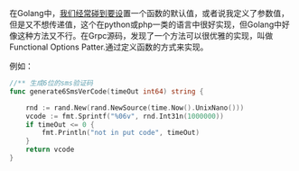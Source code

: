在Golang中，[我们经常碰到要设](https://www.cnblogs.com/smartrui/p/10324320.html)置一个函数的默认值，或者说我定义了参数值，但是又不想传递值，这个在python或php一类的语言中很好实现，但Golang中好像这种方法又不行。在Grpc源码，发现了一个方法可以很优雅的实现，叫做 Functional Options Patter.通过定义函数的方式来实现。

例如：

```go
//** 生成6位的sms验证码
func generate6SmsVerCode(timeOut int64) string {

	rnd := rand.New(rand.NewSource(time.Now().UnixNano()))
	vcode := fmt.Sprintf("%06v", rnd.Int31n(1000000))
	if timeOut <= 0 {
		fmt.Println("not in put code", timeOut)
	}
	return vcode
}

```



